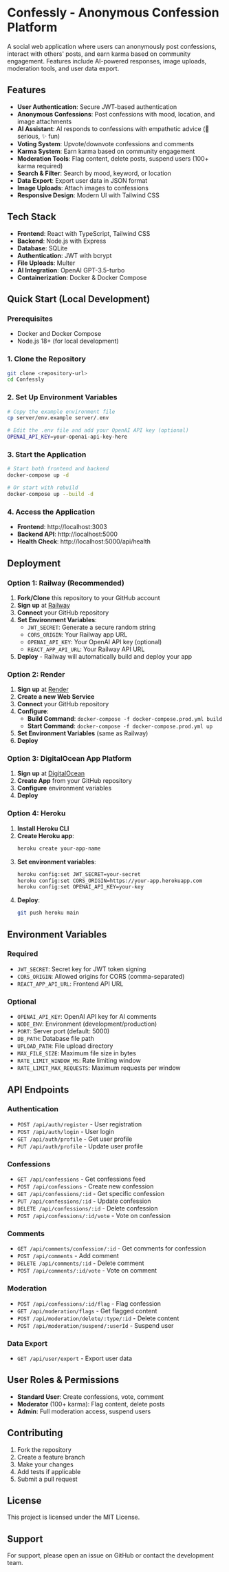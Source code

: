 # Confessly - Anonymous Confession Platform

A social web application where users can anonymously post confessions, interact with others' posts, and earn karma based on community engagement. Features include AI-powered responses, image uploads, moderation tools, and user data export.

## Features

- **User Authentication**: Secure JWT-based authentication
- **Anonymous Confessions**: Post confessions with mood, location, and image attachments
- **AI Assistant**: AI responds to confessions with empathetic advice (🤖 serious, ✨ fun)
- **Voting System**: Upvote/downvote confessions and comments
- **Karma System**: Earn karma based on community engagement
- **Moderation Tools**: Flag content, delete posts, suspend users (100+ karma required)
- **Search & Filter**: Search by mood, keyword, or location
- **Data Export**: Export user data in JSON format
- **Image Uploads**: Attach images to confessions
- **Responsive Design**: Modern UI with Tailwind CSS

## Tech Stack

- **Frontend**: React with TypeScript, Tailwind CSS
- **Backend**: Node.js with Express
- **Database**: SQLite
- **Authentication**: JWT with bcrypt
- **File Uploads**: Multer
- **AI Integration**: OpenAI GPT-3.5-turbo
- **Containerization**: Docker & Docker Compose

## Quick Start (Local Development)

### Prerequisites
- Docker and Docker Compose
- Node.js 18+ (for local development)

### 1. Clone the Repository
```bash
git clone <repository-url>
cd Confessly
```

### 2. Set Up Environment Variables
```bash
# Copy the example environment file
cp server/env.example server/.env

# Edit the .env file and add your OpenAI API key (optional)
OPENAI_API_KEY=your-openai-api-key-here
```

### 3. Start the Application
```bash
# Start both frontend and backend
docker-compose up -d

# Or start with rebuild
docker-compose up --build -d
```

### 4. Access the Application
- **Frontend**: http://localhost:3003
- **Backend API**: http://localhost:5000
- **Health Check**: http://localhost:5000/api/health

## Deployment

### Option 1: Railway (Recommended)

1. **Fork/Clone** this repository to your GitHub account
2. **Sign up** at [Railway](https://railway.app)
3. **Connect** your GitHub repository
4. **Set Environment Variables**:
   - `JWT_SECRET`: Generate a secure random string
   - `CORS_ORIGIN`: Your Railway app URL
   - `OPENAI_API_KEY`: Your OpenAI API key (optional)
   - `REACT_APP_API_URL`: Your Railway API URL
5. **Deploy** - Railway will automatically build and deploy your app

### Option 2: Render

1. **Sign up** at [Render](https://render.com)
2. **Create a new Web Service**
3. **Connect** your GitHub repository
4. **Configure**:
   - **Build Command**: `docker-compose -f docker-compose.prod.yml build`
   - **Start Command**: `docker-compose -f docker-compose.prod.yml up`
5. **Set Environment Variables** (same as Railway)
6. **Deploy**

### Option 3: DigitalOcean App Platform

1. **Sign up** at [DigitalOcean](https://digitalocean.com)
2. **Create App** from your GitHub repository
3. **Configure** environment variables
4. **Deploy**

### Option 4: Heroku

1. **Install Heroku CLI**
2. **Create Heroku app**:
   ```bash
   heroku create your-app-name
   ```
3. **Set environment variables**:
   ```bash
   heroku config:set JWT_SECRET=your-secret
   heroku config:set CORS_ORIGIN=https://your-app.herokuapp.com
   heroku config:set OPENAI_API_KEY=your-key
   ```
4. **Deploy**:
   ```bash
   git push heroku main
   ```

## Environment Variables

### Required
- `JWT_SECRET`: Secret key for JWT token signing
- `CORS_ORIGIN`: Allowed origins for CORS (comma-separated)
- `REACT_APP_API_URL`: Frontend API URL

### Optional
- `OPENAI_API_KEY`: OpenAI API key for AI comments
- `NODE_ENV`: Environment (development/production)
- `PORT`: Server port (default: 5000)
- `DB_PATH`: Database file path
- `UPLOAD_PATH`: File upload directory
- `MAX_FILE_SIZE`: Maximum file size in bytes
- `RATE_LIMIT_WINDOW_MS`: Rate limiting window
- `RATE_LIMIT_MAX_REQUESTS`: Maximum requests per window

## API Endpoints

### Authentication
- `POST /api/auth/register` - User registration
- `POST /api/auth/login` - User login
- `GET /api/auth/profile` - Get user profile
- `PUT /api/auth/profile` - Update user profile

### Confessions
- `GET /api/confessions` - Get confessions feed
- `POST /api/confessions` - Create new confession
- `GET /api/confessions/:id` - Get specific confession
- `PUT /api/confessions/:id` - Update confession
- `DELETE /api/confessions/:id` - Delete confession
- `POST /api/confessions/:id/vote` - Vote on confession

### Comments
- `GET /api/comments/confession/:id` - Get comments for confession
- `POST /api/comments` - Add comment
- `DELETE /api/comments/:id` - Delete comment
- `POST /api/comments/:id/vote` - Vote on comment

### Moderation
- `POST /api/confessions/:id/flag` - Flag confession
- `GET /api/moderation/flags` - Get flagged content
- `POST /api/moderation/delete/:type/:id` - Delete content
- `POST /api/moderation/suspend/:userId` - Suspend user

### Data Export
- `GET /api/user/export` - Export user data

## User Roles & Permissions

- **Standard User**: Create confessions, vote, comment
- **Moderator** (100+ karma): Flag content, delete posts
- **Admin**: Full moderation access, suspend users

## Contributing

1. Fork the repository
2. Create a feature branch
3. Make your changes
4. Add tests if applicable
5. Submit a pull request

## License

This project is licensed under the MIT License.

## Support

For support, please open an issue on GitHub or contact the development team. 